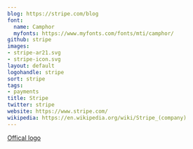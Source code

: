 ```yaml
---
blog: https://stripe.com/blog
font:
  name: Camphor
  myfonts: https://www.myfonts.com/fonts/mti/camphor/
github: stripe
images:
- stripe-ar21.svg
- stripe-icon.svg
layout: default
logohandle: stripe
sort: stripe
tags:
- payments
title: Stripe
twitter: stripe
website: https://www.stripe.com/
wikipedia: https://en.wikipedia.org/wiki/Stripe_(company)
---
```


[Offical logo](https://stripe.com/about/resources)
